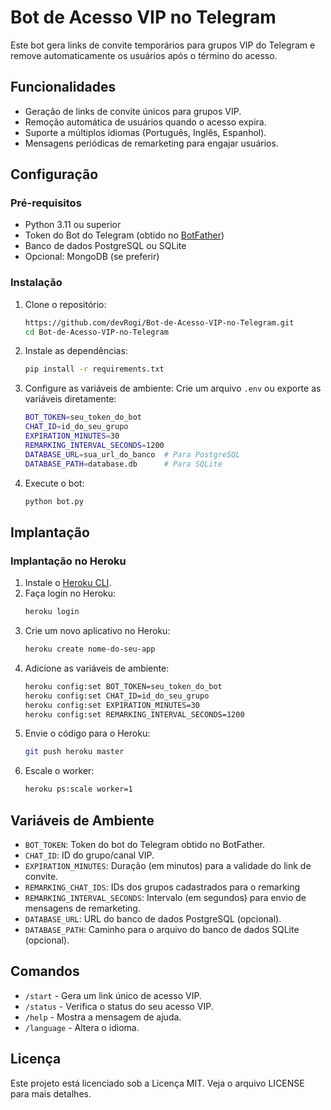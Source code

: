 # Bot de Acesso VIP no Telegram

Este bot gera links de convite temporários para grupos VIP do Telegram e remove automaticamente os usuários após o término do acesso.

## Funcionalidades

- Geração de links de convite únicos para grupos VIP.
- Remoção automática de usuários quando o acesso expira.
- Suporte a múltiplos idiomas (Português, Inglês, Espanhol).
- Mensagens periódicas de remarketing para engajar usuários.

## Configuração

### Pré-requisitos

- Python 3.11 ou superior
- Token do Bot do Telegram (obtido no [BotFather](https://t.me/BotFather))
- Banco de dados PostgreSQL ou SQLite
- Opcional: MongoDB (se preferir)

### Instalação

1. Clone o repositório:
   ```bash
   https://github.com/devRogi/Bot-de-Acesso-VIP-no-Telegram.git
   cd Bot-de-Acesso-VIP-no-Telegram
   ```

2. Instale as dependências:
   ```bash
   pip install -r requirements.txt
   ```

3. Configure as variáveis de ambiente:
   Crie um arquivo `.env` ou exporte as variáveis diretamente:
   ```bash
   BOT_TOKEN=seu_token_do_bot
   CHAT_ID=id_do_seu_grupo
   EXPIRATION_MINUTES=30
   REMARKING_INTERVAL_SECONDS=1200
   DATABASE_URL=sua_url_do_banco  # Para PostgreSQL
   DATABASE_PATH=database.db      # Para SQLite
   ```

4. Execute o bot:
   ```bash
   python bot.py
   ```

## Implantação

### Implantação no Heroku

1. Instale o [Heroku CLI](https://devcenter.heroku.com/articles/heroku-cli).
2. Faça login no Heroku:
   ```bash
   heroku login
   ```
3. Crie um novo aplicativo no Heroku:
   ```bash
   heroku create nome-do-seu-app
   ```
4. Adicione as variáveis de ambiente:
   ```bash
   heroku config:set BOT_TOKEN=seu_token_do_bot
   heroku config:set CHAT_ID=id_do_seu_grupo
   heroku config:set EXPIRATION_MINUTES=30
   heroku config:set REMARKING_INTERVAL_SECONDS=1200
   ```
5. Envie o código para o Heroku:
   ```bash
   git push heroku master
   ```
6. Escale o worker:
   ```bash
   heroku ps:scale worker=1
   ```

## Variáveis de Ambiente

- `BOT_TOKEN`: Token do bot do Telegram obtido no BotFather.
- `CHAT_ID`: ID do grupo/canal VIP.
- `EXPIRATION_MINUTES`: Duração (em minutos) para a validade do link de convite.
- `REMARKING_CHAT_IDS`: IDs dos grupos cadastrados para o remarking
- `REMARKING_INTERVAL_SECONDS`: Intervalo (em segundos) para envio de mensagens de remarketing.
- `DATABASE_URL`: URL do banco de dados PostgreSQL (opcional).
- `DATABASE_PATH`: Caminho para o arquivo do banco de dados SQLite (opcional).

## Comandos

- `/start` - Gera um link único de acesso VIP.
- `/status` - Verifica o status do seu acesso VIP.
- `/help` - Mostra a mensagem de ajuda.
- `/language` - Altera o idioma.

## Licença

Este projeto está licenciado sob a Licença MIT. Veja o arquivo LICENSE para mais detalhes.
